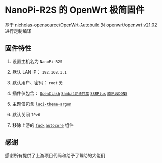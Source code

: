 # NanoPi-R2S 的 OpenWrt 极简固件

基于 [nicholas-opensource/OpenWrt-Autobuild](https://github.com/nicholas-opensource/OpenWrt-Autobuild/tree/main) 对 [openwrt/openwrt v21.02](https://github.com/openwrt/openwrt/tree/openwrt-21.02) 进行定制编译

## 固件特性

1. 设置主机名为 `NanoPi-R2S`

2. 默认 LAN IP： `192.168.1.1`

3. 默认用户、密码： `root` `无`

4. 插件仅包含： [`OpenClash`](https://github.com/vernesong/OpenClash) [`Samba4网络共享`](https://github.com/openwrt/luci/tree/master/applications/luci-app-samba4) [`SSRPlus`](https://github.com/fw876/helloworld) [`腾讯云DDNS`](https://github.com/msylgj/OpenWrt_luci-app/tree/main/others/luci-app-tencentddns)

7. 主题仅包含 [`luci-theme-argon`](https://github.com/jerrykuku/luci-theme-argon)

8. 默认关闭 `IPv6`

9. 移除上游的 [`fuck`](https://github.com/nicholas-opensource/OpenWrt-Autobuild/blob/main/PATCH/new/script/fuck) [`autocore`](https://github.com/immortalwrt/immortalwrt/tree/master/package/lean/autocore) 组件

## 感谢  
感谢所有提供了上游项目代码和给予了帮助的大佬们  
